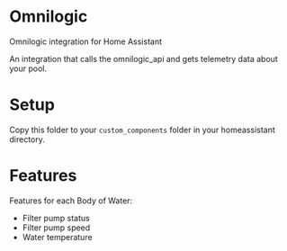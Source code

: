 # Omnilogic
Omnilogic integration for Home Assistant

An integration that calls the omnilogic_api and gets telemetry data about your pool.

# Setup

Copy this folder to your ```custom_components``` folder in your homeassistant directory.

# Features

Features for each Body of Water:
- Filter pump status
- Filter pump speed
- Water temperature

